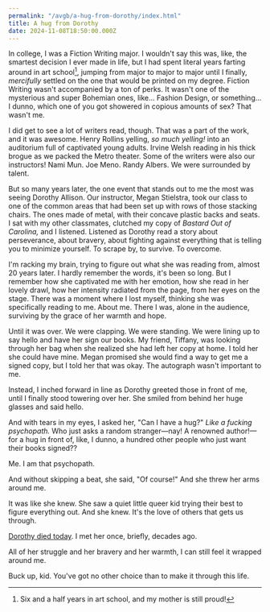 ```yaml
---
permalink: "/avgb/a-hug-from-dorothy/index.html"
title: A hug from Dorothy
date: 2024-11-08T18:50:00.000Z
---
```


In college, I was a Fiction Writing major. I wouldn't say this was, like, the smartest decision I ever made in life, but I had spent literal years farting around in art school[^1], jumping from major to major to major until I finally, *mercifully* settled on the one that would be printed on my degree. Fiction Writing wasn't accompanied by a ton of perks. It wasn't one of the mysterious and super Bohemian ones, like... Fashion Design, or something... I dunno, which one of you got showered in copious amounts of sex? That wasn't me.

I did get to see a lot of writers read, though. That was a part of the work, and it was awesome. Henry Rollins yelling, *so much yelling!* into an auditorium full of captivated young adults. Irvine Welsh reading in his thick brogue as we packed the Metro theater. Some of the writers were also our instructors! Nami Mun. Joe Meno. Randy Albers. We were surrounded by talent.

But so many years later, the one event that stands out to me the most was seeing Dorothy Allison. Our instructor, Megan Stielstra, took our class to one of the common areas that had been set up with rows of those stacking chairs. The ones made of metal, with their concave plastic backs and seats. I sat with my other classmates, clutched my copy of *Bastard Out of Carolina,* and I listened. Listened as Dorothy read a story about perseverance, about bravery, about fighting against everything that is telling you to minimize yourself. To scrape by, to survive. To overcome.

I'm racking my brain, trying to figure out what she was reading from, almost 20 years later. I hardly remember the words, it's been so long. But I remember how she captivated me with her emotion, how she read in her lovely drawl, how her intensity radiated from the page, from her eyes on the stage. There was a moment where I lost myself, thinking she was specifically reading to me. About me. There I was, alone in the audience, surviving by the grace of her warmth and hope.

Until it was over. We were clapping. We were standing. We were lining up to say hello and have her sign our books. My friend, Tiffany, was looking through her bag when she realized she had left her copy at home. I told her she could have mine. Megan promised she would find a way to get me a signed copy, but I told her that was okay. The autograph wasn't important to me.

Instead, I inched forward in line as Dorothy greeted those in front of me, until I finally stood towering over her. She smiled from behind her huge glasses and said hello. 

And with tears in my eyes, I asked her, "Can I have a hug?" *Like a fucking psychopath.* Who just asks a random stranger—nay! A renowned author!—for a hug in front of, like, I dunno, a hundred other people who just want their books signed??

Me. I am that psychopath.

And without skipping a beat, she said, "Of course!" And she threw her arms around me.

It was like she knew. She saw a quiet little queer kid trying their best to figure everything out. And she knew. It's the love of others that gets us through.

[Dorothy died today](https://mailchi.mp/sinisterwisdom/dorothyallison?e=907ddb10c6). I met her once, briefly, decades ago. 

All of her struggle and her bravery and her warmth, I can still feel it wrapped around me.

Buck up, kid. You've got no other choice than to make it through this life.

[^1]: Six and a half years in art school, and my mother is still proud!